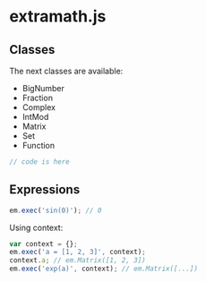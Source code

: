 # extramath.js

## Classes
The next classes are available:
 - BigNumber
 - Fraction
 - Complex
 - IntMod
 - Matrix
 - Set
 - Function

```js
// code is here
```

## Expressions
```js
em.exec('sin(0)'); // 0
```

Using context:
```js
var context = {};
em.exec('a = [1, 2, 3]', context);
context.a; // em.Matrix([1, 2, 3])
em.exec('exp(a)', context); // em.Matrix([...])
```
